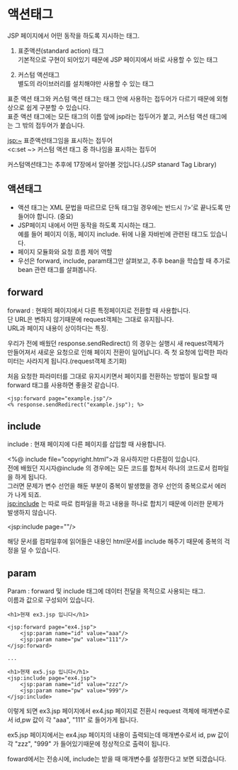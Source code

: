 # 액션태그
JSP 페이지에서 어떤 동작을 하도록 지시하는 태그.

1. 표준액션(standard action) 태그  
기본적으로 구현이 되어있기 때문에 JSP 페이지에서 바로 사용할 수 있는 태그  

2. 커스텀 액션태그  
별도의 라이브러리를 설치해야만 사용할 수 있는 태그

표준 액션 태그와 커스텀 액션 태그는 태그 안에 사용하는 접두어가 다르기 때문에 외형상으로 쉽게 구분할 수 있습니다.  
표준 액션 태그에는 모든 태그의 이름 앞에 jsp라는 접두어가 붙고, 커스텀 액션 태그에는 그 밖의 접두어가 붙습니다.

<jsp:~> 표준액션태그임을 표시하는 접두어  
<c:set ~> 커스텀 액션 태그 중 하나임을 표시하는 접두어

커스텀액션태그는 추후에 17장에서 알아볼 것입니다.(JSP stanard Tag Library)

## 액션태그
- 액션 태그는 XML 문법을 따르므로 단독 태그일 경우에는 반드시 ‘/>’로 끝나도록 만들어야 합니다. (중요)
- JSP페이지 내에서 어떤 동작을 하도록 지시하는 태그.  
예를 들어 페이지 이동, 페이지 include. 뒤에 나올 자바빈에 관련된 태그도 있습니다.
- 페이지 모듈화와 요청 흐름 제어 역할
- 우선은 forward, include, param태그만 살펴보고, 추후 bean을 학습할 때 추가로 bean 관련 태그를 살펴봅니다.

## forward
forward : 현재의 페이지에서 다른 특정페이지로 전환할 때 사용합니다.  
단 URL은 변하지 않기때문에 request객체는 그대로 유지됩니다.  
URL과 페이지 내용이 상이하다는 특징.  

우리가 전에 배웠던 response.sendRedirect() 의 경우는 실행시 새 request객체가 만들어져서 새로운 요청으로 인해 페이지 전환이 일어납니다. 즉 첫 요청에 입력한 파라미터는 사라지게 됩니다.(request객체 초기화)  

처음 요청한 파라미터를 그대로 유지시키면서 페이지를 전환하는 방법이 필요할 때 forward 태그를 사용하면 좋을것 같습니다.

```
<jsp:forward page="example.jsp"/>
<% response.sendRedirect("example.jsp"); %>
```

## include
include : 현재 페이지에 다른 페이지를 삽입할 때 사용합니다.  

<%@ include file=”copyright.html”>과 유사하지만 다른점이 있습니다.  
전에 배웠던 지시자@include 의 경우에는 모든 코드를 합쳐서 하나의 코드로서 컴파일을 하게 됩니다.  
그러면 문제가 변수 선언을 해둔 부분이 중복이 발생했을 경우 선언의 중복으로서 에러가 나게 되죠.  
<jsp:include> 는 따로 따로 컴파일을 하고 내용을 하나로 합치기 때문에 이러한 문제가 발생하지 않습니다.

<jsp:include page=""/>

해당 문서를 컴파일후에 읽어들은 내용인 html문서를 include 해주기 때문에 중복의 걱정을 덜 수 있습니다.

## param
Param : forward 및 include 태그에 데이터 전달을 목적으로 사용되는 태그.  
이름과 값으로 구성되어 있습니다.

```
<h1>현재 ex3.jsp 입니다</h1>

<jsp:forward page="ex4.jsp">
	<jsp:param name="id" value="aaa"/>
	<jsp:param name="pw" value="111"/>
</jsp:forward>

...

<h1>현재 ex5.jsp 입니다</h1>
<jsp:include page="ex4.jsp">
	<jsp:param name="id" value="zzz"/>
	<jsp:param name="pw" value="999"/>
</jsp:include>

```

이렇게 되면 ex3.jsp 페이지에서 ex4.jsp 페이지로 전환시 request 객체에 매개변수로서 id,pw 값이 각 "aaa", "111" 로 들어가게 됩니다.

ex5.jsp 페이지에서는 ex4.jsp 페이지의 내용이 출력되는데 매개변수로서 id, pw 값이 각 "zzz", "999" 가 들어있기때문에 정상적으로 출력이 됩니다.

foward에서는 전송시에, include는 받을 때 매개변수를 설정한다고 보면 되겠습니다.


